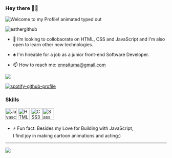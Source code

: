 ### Hey there 🙌😊

<img src="https://readme-typing-svg.demolab.com?font=Operator+Mono&size=27&duration=2800&pause=2000&color=FAFAFA&center=true&vCenter=true&width=940&height=50&lines=Welcome+to+my+Profile!" align="middle" alt="Welcome to my Profile! animated typed out">

![esthergithub](https://github.com/EstherSit/EstherSit/blob/main/iroh.gif)






- 👯 I’m looking to collobaorate on HTML, CSS and JavaScript and I'm also open to learn other new technologies.

- ♣️ I'm hireable for a job as a junior front-end Software Developer.

- 📫 How to reach me: ennsituma@gmail.com



<a href="https://twitter.com/QEstherrrr" target="_blank" rel="noreferrer"><img
src="https://img.shields.io/twitter/follow/QEstherrrr?logo=twitter&style=for-the-badge&color=0891b2&labelColor=1c1917"
/></a>

[![spotify-github-profile](https://spotify-github-profile.vercel.app/api/view?uid=uguxtuxd3xdhkfm23m2ivh7ot&cover_image=true&theme=default&show_offline=false&bar_color=53b14f&bar_color_cover=false)](https://github.com/kittinan/spotify-github-profile)

### Skills

<p align="left">
<a href="https://developer.mozilla.org/en-US/docs/Web/JavaScript" target="_blank" rel="noreferrer"><img src="https://raw.githubusercontent.com/danielcranney/readme-generator/main/public/icons/skills/javascript-colored.svg" width="36" height="36" alt="Javascript" /></a> <a href="https://developer.mozilla.org/en-US/docs/Glossary/HTML5" target="_blank" rel="noreferrer"><img src="https://raw.githubusercontent.com/danielcranney/readme-generator/main/public/icons/skills/html5-colored.svg" width="36" height="36" alt="HTML5" /></a> <a href="https://www.w3.org/TR/CSS/#css" target="_blank" rel="noreferrer"><img src="https://raw.githubusercontent.com/danielcranney/readme-generator/main/public/icons/skills/css3-colored.svg" width="36" height="36" alt="CSS3" /></a><a href="https://sass-lang.com/" target="_blank" rel="noreferrer"><img src="https://raw.githubusercontent.com/danielcranney/readme-generator/main/public/icons/skills/sass-colored.svg" width="36" height="36" alt="Sass" /></a>




</p>


- ⚡ Fun fact: Besides my Love for Building with JavaScript,<br>
     I find joy in making cartoon animations and acting:)
    <br>
  


---
[![](https://visitcount.itsvg.in/api?id=EstherSit&icon=0&color=0)](https://visitcount.itsvg.in)
